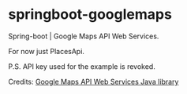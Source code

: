 # springboot-googlemaps
Spring-boot | Google Maps API Web Services.

For now just PlacesApi.

P.S. API key used for the example is revoked.

Credits: [Google Maps API Web Services Java library](https://github.com/googlemaps/google-maps-services-java)
